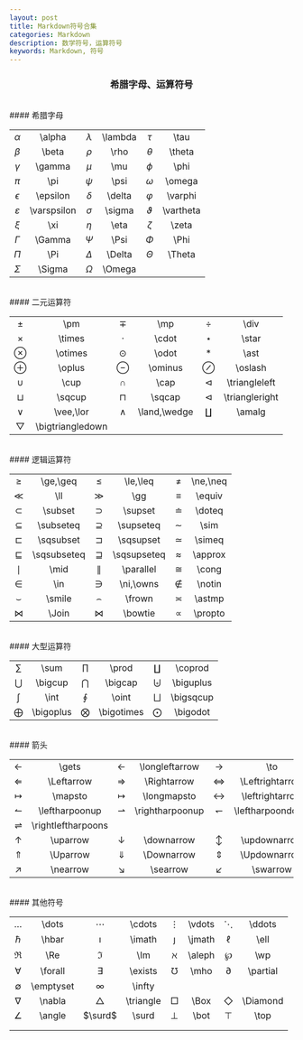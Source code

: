 ```yaml
---
layout: post
title: Markdown符号合集
categories: Markdown
description: 数学符号，运算符号
keywords: Markdown, 符号
---
```


<head>
    <script src="https://cdn.mathjax.org/mathjax/latest/MathJax.js?config=TeX-AMS-MML_HTMLorMML" type="text/javascript"></script>
    <script type="text/x-mathjax-config">
        MathJax.Hub.Config({
            tex2jax: {
            skipTags: ['script', 'noscript', 'style', 'textarea', 'pre'],
            inlineMath: [['$','$']]
            }
        });
    </script>
</head>

### <center>希腊字母、运算符号</center>
<br>
#### 希腊字母

|               |             |           |         |             |           |
| :-----------: | :---------: | :-------: | :-----: | :---------: | :-------: |
|   $\alpha$    |   \alpha    | $\lambda$ | \lambda |   $\tau$    |   \tau    |
|    $\beta$    |    \beta    |  $\rho$   |  \rho   |  $\theta$   |  \theta   |
|   $\gamma$    |   \gamma    |   $\mu$   |   \mu   |   $\phi$    |   \phi    |
|     $\pi$     |     \pi     |  $\psi$   |  \psi   |  $\omega$   |  \omega   |
|  $\epsilon$   |  \epsilon   | $\delta$  | \delta  |  $\varphi$  |  \varphi  |
| $\varepsilon$ | \varspsilon | $\sigma$  | \sigma  | $\vartheta$ | \vartheta |
|     $\xi$     |     \xi     |  $\eta$   |  \eta   |   $\zeta$   |   \zeta   |
|   $\Gamma$    |   \Gamma    |  $\Psi$   |  \Psi   |   $\Phi$    |   \Phi    |
|     $\Pi$     |     \Pi     | $\Delta$  | \Delta  |  $\Theta$   |  \Theta   |
|   $\Sigma$    |   \Sigma    | $\Omega$  | \Omega  |             |           |
<br>
#### 二元运算符

|                    |                  |           |              |                 |                |
| :----------------: | :--------------: | :-------: | :----------: | :-------------: | :------------: |
|       $\pm$        |       \pm        |   $\mp$   |     \mp      |     $\div$      |      \div      |
|      $\times$      |      \times      |  $\cdot$  |    \cdot     |     $\star$     |     \star      |
|     $\otimes$      |     \otimes      |  $\odot$  |    \odot     |     $\ast$      |      \ast      |
|      $\oplus$      |      \oplus      | $\ominus$ |   \ominus    |    $\oslash$    |    \oslash     |
|       $\cup$       |       \cup       |  $\cap$   |     \cap     | $\triangleleft$ | \triangleleft  |
|      $\sqcup$      |      \sqcup      | $\sqcap$  |    \sqcap    | $\triangleleft$ | \triangleright |
|       $\vee$       |    \vee,\lor     |  $\land$  | \land,\wedge |    $\amalg$     |     \amalg     |
| $\bigtriangledown$ | \bigtriangledown |           |              |                 |                |
<br>
#### 逻辑运算符

|               |             |               |             |           |          |
| :-----------: | :---------: | :-----------: | :---------: | :-------: | :------: |
|     $\ge$     |  \ge,\geq   |     $\le$     |  \le,\leq   |   $\ne$   | \ne,\neq |
|     $\ll$     |     \ll     |     $\gg$     |     \gg     | $\equiv$  |  \equiv  |
|   $\subset$   |   \subset   |   $\supset$   |   \supset   | $\doteq$  |  \doteq  |
|  $\subseteq$  |  \subseteq  |  $\supseteq$  |  \supseteq  |  $\sim$   |   \sim   |
|  $\sqsubset$  |  \sqsubset  |  $\sqsupset$  |  \sqsupset  | $\simeq$  |  \simeq  |
| $\sqsubseteq$ | \sqsubseteq | $\sqsupseteq$ | \sqsupseteq | $\approx$ | \approx  |
|    $\mid$     |    \mid     |  $\parallel$  |  \parallel  |  $\cong$  |  \cong   |
|     $\in$     |     \in     |     $\ni$     |  \ni,\owns  | $\notin$  |  \notin  |
|   $\smile$    |   \smile    |   $\frown$    |   \frown    | $\asymp$  |  \astmp  |
|    $\Join$    |    \Join    |   $\bowtie$   |   \bowtie   | $\propto$ | \propto  |
<br>
#### 大型运算符

|             |           |              |            |             |           |
| :---------: | :-------: | :----------: | :--------: | :---------: | :-------: |
|   $\sum$    |   \sum    |   $\prod$    |   \prod    |  $\coprod$  |  \coprod  |
|  $\bigcup$  |  \bigcup  |  $\bigcap$   |  \bigcap   | $\biguplus$ | \biguplus |
|   $\int$    |   \int    |   $\oint$    |   \oint    | $\bigsqcup$ | \bigsqcup |
| $\bigoplus$ | \bigoplus | $\bigotimes$ | \bigotimes | $\bigodot$  | \bigodot  |
<br>
#### 箭头

|                      |                    |                   |                 |                    |                  |                       |                     |
| :------------------: | :----------------: | :---------------: | :-------------: | :----------------: | :--------------: | :-------------------: | :-----------------: |
|       $\gets$        |       \gets        | $\longleftarrow$  | \longleftarrow  |       $\to$        |       \to        |   $\longrightarrow$   |   \longrightarrow   |
|     $\Leftarrow$     |     \Leftarrow     |   $\Rightarrow$   |   \Rightarrow​   | $\Leftrightarrow$  | \Leftrightarrow  | $\Longleftrightarrow$ | \Longleftrightarrow |
|      $\mapsto$       |      \mapsto       |   $\longmapsto$   |   \longmapsto   | $\leftrightarrow$  | \leftrightarrow  | $\longleftrightarrow$ | \longleftrightarrow |
|   $\leftharpoonup$   |   \leftharpoonup   | $\rightharpoonup$ | \rightharpoonup | $\leftharpoondown$ | \leftharpoondown |  $\rightharpoondown$  |  \rightharpoondown  |
| $\rightleftharpoons$ | \rightleftharpoons |                   |                 |                    |                  |                       |                     |
|      $\uparrow$      |      \uparrow      |   $\downarrow$    |   \downarrow    |   $\updownarrow$   |   \updownarrow   |                       |                     |
|      $\Uparrow$      |      \Uparrow      |   $\Downarrow$    |   \Downarrow    |   $\Updownarrow$   |   \Updownarrow   |                       |                     |
|      $\nearrow$      |      \nearrow      |    $\searrow$     |    \searrow     |     $\swarrow$     |     \swarrow     |      $\nwarrow$       |      \nwarrow       |
<br>
#### 其他符号

|             |           |             |           |          |        |            |          |
| :---------: | :-------: | :---------: | :-------: | :------: | :----: | :--------: | :------: |
|   $\dots$   |   \dots   |  $\cdots$   |  \cdots   | $\vdots$ | \vdots |  $\ddots$  |  \ddots  |
|   $\hbar$   |   \hbar   |  $\imath$   |  \imath   | $\jmath$ | \jmath |   $\ell$   |   \ell   |
|    $\Re$    |    \Re    |    $\Im$    |    \Im    | $\aleph$ | \aleph |   $\wp$    |   \wp    |
|  $\forall$  |  \forall  |  $\exists$  |  \exists  |  $\mho$  |  \mho  | $\partial$ | \partial |
| $\emptyset$ | \emptyset |  $\infty$   |  \infty   |          |        |            |          |
|  $\nabla$   |  \nabla   | $\triangle$ | \triangle |  $\Box$  |  \Box  | $\Diamond$ | \Diamond |
|  $\angle$   |  \angle   |   $\surd$   |   \surd   |  $\bot$  |  \bot  |   $\top$   |   \top   |
|             |           |             |           |          |        |            |          |
|             |           |             |           |          |        |            |          |

